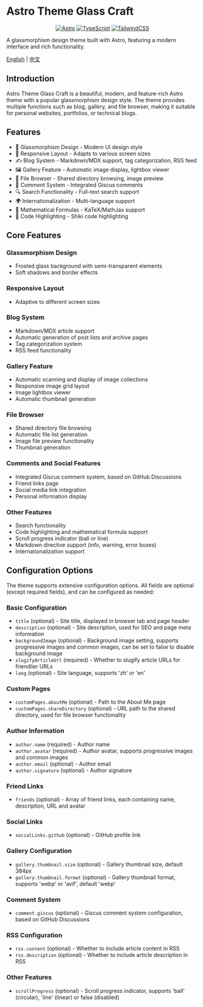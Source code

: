 # Astro Theme Glass Craft

<div align="center">
  
[![Astro](https://img.shields.io/badge/Astro-FF3E00?style=for-the-badge&logo=astro&logoColor=white)](https://astro.build/)
[![TypeScript](https://img.shields.io/badge/TypeScript-007ACC?style=for-the-badge&logo=typescript&logoColor=white)](https://www.typescriptlang.org/)
[![TailwindCSS](https://img.shields.io/badge/Tailwind_CSS-38B2AC?style=for-the-badge&logo=tailwind-css&logoColor=white)](https://tailwindcss.com/)

</div>

A glassmorphism design theme built with Astro, featuring a modern interface and rich functionality.

[English](README.md) | [中文](docs/README_zh.md)

## Introduction

Astro Theme Glass Craft is a beautiful, modern, and feature-rich Astro theme with a popular glassmorphism design style. The theme provides multiple functions such as blog, gallery, and file browser, making it suitable for personal websites, portfolios, or technical blogs.

## Features

- 🎨 Glassmorphism Design - Modern UI design style
- 📱 Responsive Layout - Adapts to various screen sizes
- ✍️ Blog System - Markdown/MDX support, tag categorization, RSS feed
- 🖼️ Gallery Feature - Automatic image display, lightbox viewer
- 📁 File Browser - Shared directory browsing, image preview
- 💬 Comment System - Integrated Giscus comments
- 🔍 Search Functionality - Full-text search support
- 🌍 Internationalization - Multi-language support
- 🧮 Mathematical Formulas - KaTeX/MathJax support
- 📝 Code Highlighting - Shiki code highlighting

## Core Features

### Glassmorphism Design

- Frosted glass background with semi-transparent elements
- Soft shadows and border effects

### Responsive Layout

- Adaptive to different screen sizes

### Blog System

- Markdown/MDX article support
- Automatic generation of post lists and archive pages
- Tag categorization system
- RSS feed functionality

### Gallery Feature

- Automatic scanning and display of image collections
- Responsive image grid layout
- Image lightbox viewer
- Automatic thumbnail generation

### File Browser

- Shared directory file browsing
- Automatic file list generation
- Image file preview functionality
- Thumbnail generation

### Comments and Social Features

- Integrated Giscus comment system, based on GitHub Discussions
- Friend links page
- Social media link integration
- Personal information display

### Other Features

- Search functionality
- Code highlighting and mathematical formula support
- Scroll progress indicator (ball or line)
- Markdown directive support (info, warning, error boxes)
- Internationalization support

## Configuration Options

The theme supports extensive configuration options. All fields are optional (except required fields), and can be configured as needed:

### Basic Configuration

- `title` (optional) - Site title, displayed in browser tab and page header
- `description` (optional) - Site description, used for SEO and page meta information
- `backgroundImage` (optional) - Background image setting, supports progressive images and common images, can be set to false to disable background image
- `slugifyArticleUrl` (required) - Whether to slugify article URLs for friendlier URLs
- `lang` (optional) - Site language, supports 'zh' or 'en'

### Custom Pages

- `customPages.aboutMe` (optional) - Path to the About Me page
- `customPages.shareDirectory` (optional) - URL path to the shared directory, used for file browser functionality

### Author Information

- `author.name` (required) - Author name
- `author.avatar` (required) - Author avatar, supports progressive images and common images
- `author.email` (optional) - Author email
- `author.signature` (optional) - Author signature

### Friend Links

- `friends` (optional) - Array of friend links, each containing name, description, URL and avatar

### Social Links

- `socialLinks.github` (optional) - GitHub profile link

### Gallery Configuration

- `gallery.thumbnail.size` (optional) - Gallery thumbnail size, default 384px
- `gallery.thumbnail.format` (optional) - Gallery thumbnail format, supports 'webp' or 'avif', default 'webp'

### Comment System

- `comment.giscus` (optional) - Giscus comment system configuration, based on GitHub Discussions

### RSS Configuration

- `rss.content` (optional) - Whether to include article content in RSS
- `rss.description` (optional) - Whether to include article description in RSS

### Other Features

- `scrollProgress` (optional) - Scroll progress indicator, supports 'ball' (circular), 'line' (linear) or false (disabled)
